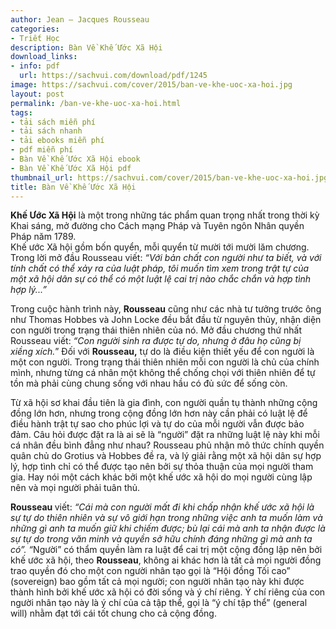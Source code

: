 ```yaml
---
author: Jean – Jacques Rousseau
categories:
- Triết Học
description: Bàn Về Khế Ước Xã Hội
download_links:
- info: pdf
  url: https://sachvui.com/download/pdf/1245
image: https://sachvui.com/cover/2015/ban-ve-khe-uoc-xa-hoi.jpg
layout: post
permalink: /ban-ve-khe-uoc-xa-hoi.html
tags:
- tải sách miễn phí
- tải sách nhanh
- tải ebooks miễn phí
- pdf miễn phí
- Bàn Về Khế Ước Xã Hội ebook
- Bàn Về Khế Ước Xã Hội pdf
thumbnail_url: https://sachvui.com/cover/2015/ban-ve-khe-uoc-xa-hoi.jpg
title: Bàn Về Khế Ước Xã Hội
---
```


 <div class="item-desc text-justify"> <p><strong>Khế Ước Xã Hội</strong> là một trong những tác phẩm quan trọng nhất trong thời kỳ Khai sáng, mở đường cho Cách mạng Pháp và Tuyên ngôn Nhân quyền Pháp năm 1789.<br>Khế ước Xã hội gồm bốn quyển, mỗi quyển từ mười tới mười lăm chương. Trong lời mở đầu Rousseau viết: <em>“Với bản chất con người như ta biết, và với tính chất có thể xảy ra của luật pháp, tôi muốn tìm xem trong trật tự của một xã hội dân sự có thể có một luật lệ cai trị nào chắc chắn và hợp tình hợp lý...”</em></p><p>Trong cuộc hành trình này, <strong>Rousseau</strong> cũng như các nhà tư tưởng trước ông như Thomas Hobbes và John Locke đều bắt đầu từ nguyên thủy, nhận diện con người trong trạng thái thiên nhiên của nó. Mở đầu chương thứ nhất Rousseau viết: <em>“Con người sinh ra được tự do, nhưng ở đâu họ cũng bị xiềng xích.</em>” Đối với <strong>Rousseau,</strong> tự do là điều kiện thiết yếu để con người là một con người. Trong trạng thái thiên nhiên mỗi con người là chủ của chính mình, nhưng từng cá nhân một không thể chống chọi với thiên nhiên để tự tồn mà phải cùng chung sống với nhau hầu có đủ sức để sống còn.</p><p>Từ xã hội sơ khai đầu tiên là gia đình, con người quần tụ thành những cộng đồng lớn hơn, nhưng trong cộng đồng lớn hơn này cần phải có luật lệ để điều hành trật tự sao cho phúc lợi và tự do của mỗi người vẫn được bảo đảm. Câu hỏi được đặt ra là ai sẽ là “người” đặt ra những luật lệ này khi mỗi cá nhân đều bình đẳng như nhau? Rousseau phủ nhận mô thức chính quyền quân chủ do Grotius và Hobbes đề ra, và lý giải rằng một xã hội dân sự hợp lý, hợp tình chỉ có thể được tạo nên bởi sự thỏa thuận của mọi người tham gia. Hay nói một cách khác bởi một khế ước xã hội do mọi người cùng lập nên và mọi người phải tuân thủ.</p><p><strong>Rousseau </strong>viết: <em>“Cái mà con người mất đi khi chấp nhận khế ước xã hội là sự tự do thiên nhiên và sự vô giới hạn trong những việc anh ta muốn làm và những gì anh ta muốn giữ khi chiếm được; bù lại cái mà anh ta nhận được là sự tự do trong văn minh và quyền sở hữu chính đáng những gì mà anh ta có”. “</em>Người” có thẩm quyền làm ra luật để cai trị một cộng đồng lập nên bởi khế ước xã hội, theo <strong>Rousseau</strong>, không ai khác hơn là tất cả mọi người đồng trao quyền đó cho một con người nhân tạo gọi là “Hội đồng Tối cao” (sovereign) bao gồm tất cả mọi người; con người nhân tạo này khi được thành hình bởi khế ước xã hội có đời sống và ý chí riêng. Ý chí riêng của con người nhân tạo này là ý chí của cả tập thể, gọi là “ý chí tập thể” (general will) nhằm đạt tới cái tốt chung cho cả cộng đồng.</p> </div>